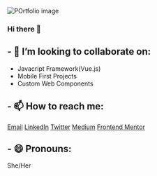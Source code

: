 ![POrtfolio image](https://user-images.githubusercontent.com/89060358/171656049-89853538-c156-4a64-836e-b92856a5f9b7.jpg)

### Hi there 👋

## - 👯 I’m looking to collaborate on:

- Javacript Framework(Vue.js)
- Mobile First Projects
- Custom Web Components

## - 📫 How to reach me:
[Email](oluwatosinhephzibah@gmail.com)
[LinkedIn](https://www.linkedin.com/in/oluwatosin-ogundeji-b2031b198/)
[Twitter](https://www.twitter.com/undaunted_pen)
[Medium](https://medium.com/@oluwatosinhephzibah)
[Frontend Mentor](https://www.frontendmentor.io/profile/Heph-zibah)

## - 😄 Pronouns:
She/Her




<!--
**Heph-zibah/Heph-zibah** is a ✨ _special_ ✨ repository because its `README.md` (this file) appears on your GitHub profile.

Here are some ideas to get you started:

- 🔭 I’m currently working on ...
- 🌱 I’m currently learning ...

- 🤔 I’m looking for help with ...
- 💬 Ask me about ...

- ⚡ Fun fact: ...
-->
